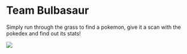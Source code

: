 # Team Bulbasaur


Simply run through the grass to find a pokemon, give it a scan with the pokedex and find out its stats!

![](/server/videoExample/explore.gif)
